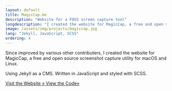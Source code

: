 ```yaml
---
layout: default
title: MagicCap.me
description: "Website for a FOSS screen capture tool"
longdescription: "I created the website for MagicCap, a free and open source screenshot capture utility for macOS and Linux"
image: /assets/img/projects/magiccap.jpg
lang: "Jekyll, JavaScript, SCSS"
ordering: 4
---
```


Since improved by various other contributers, I created the website for MagicCap, a free and open source screenshot capture utility for macOS and Linux.

Using <i class="fas fa-vial" aria-hidden="true"></i> Jekyll as a CMS. Written in <i class="fab fa-js-square" aria-hidden="true"></i> JavaScript and styled with <i class="fab fa-sass" aria-hidden="true"></i> SCSS.

<div>
<a href="https://magiccap.me" class="button big-border">
    <i class="fas fa-globe fa-fw"></i> Visit the Website <span class="moving-icon" aria-hidden="true">&raquo;</span>
</a>

<a href="https://github.com/MagicCap/MagicCap.me" class="button">
    <i class="fas fa-file-code fa-fw"></i> View the Code<span class="moving-icon" aria-hidden="true">&raquo;</span>
</a>
</div>